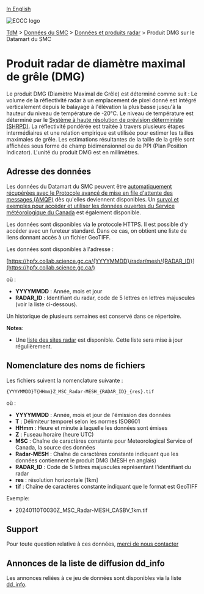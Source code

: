 [In English](readme_radar-mesh-datamart_en.md)

![ECCC logo](../../img_eccc-logo.png)

[TdM](../../readme_fr.md) > [Données du SMC](../readme_fr.md) > [Données et produits radar](readme_radar_fr.md) > Produit DMG sur le Datamart du SMC

# Produit radar de diamètre maximal de grêle (DMG)

Le produit DMG (Diamètre Maximal de Grêle) est déterminé comme suit : Le volume de la réflectivité radar à un emplacement de pixel donné est intégré verticalement depuis le balayage à l'élévation la plus basse jusqu'à la hauteur du niveau de température de -20°C. Le niveau de température est déterminé par le [Système à haute résolution de prévision déterministe (SHRPD)](../nwp_hrdps/readme_hrdps_fr.md). La réflectivité pondérée est traitée à travers plusieurs étapes intermédiaires et une relation empirique est utilisée pour estimer les tailles maximales de grêle. Les estimations résultantes de la taille de la grêle sont affichées sous forme de champ bidimensionnel ou de PPI (Plan Position Indicator). L'unité du produit DMG est en millimètres. 

## Adresse des données 

Les données du Datamart du SMC peuvent être [automatiquement récupérées avec le Protocole avancé de mise en file d'attente des messages (AMQP)](../../msc-datamart/amqp_fr.md) dès qu'elles deviennent disponibles. Un [survol et exemples pour accéder et utiliser les données ouvertes du Service météorologique du Canada](../../usage/readme_fr.md) est également disponible.

Les données sont disponibles via le protocole HTTPS. Il est possible d’y accéder avec un fureteur standard. Dans ce cas, on obtient une liste de liens donnant accès à un fichier GeoTIFF.

Les données sont disponibles à l'adresse :

[https://hpfx.collab.science.gc.ca/{YYYYMMDD}/radar/mesh/{RADAR_ID}](https://hpfx.collab.science.gc.ca/)

où :

* __YYYYMMDD__ : Année, mois et jour
* __RADAR_ID__ : Identifiant du radar, code de 5 lettres en lettres majuscules (voir la liste ci-dessous).

Un historique de plusieurs semaines est conservé dans ce répertoire.

__Notes__: 

* Une [liste des sites radar](https://collaboration.cmc.ec.gc.ca/cmc/cmos/public_doc/msc-data/obs_radar/radars_list.pdf) est disponible. Cette liste sera mise à jour régulièrement.

## Nomenclature des noms de fichiers

Les fichiers suivent la nomenclature suivante :

`{YYYYMMDD}T{HHmm}Z_MSC_Radar-MESH_{RADAR_ID}_{res}.tif`

où :

* __YYYYMMDD__ : Année, mois et jour de l'émission des données
* __T__ : Délimiteur temporel selon les normes ISO8601
* __HHmm__ : Heure et  minute à laquelle les données sont émises
* __Z__ : Fuseau horaire (heure UTC)
* __MSC__ : Chaîne de caractères constante pour Meteorological Service of Canada, la source des données
* __Radar-MESH__ : Chaîne de caractères constante indiquant que les données contiennent le produit DMG (MESH en anglais)
* __RADAR_ID__ : Code de 5 lettres majuscules représentant l'identifiant du radar
* __res__ : résolution horizontale [1km]
* __tif__ : Chaîne de caractères constante indiquant que le format est GeoTIFF

Exemple:

* 20240110T0030Z_MSC_Radar-MESH_CASBV_1km.tif

## Support

Pour toute question relative à ces données, [merci de nous contacter](https://meteo.gc.ca/mainmenu/contact_us_f.html)

## Annonces de la liste de diffusion dd_info 

Les annonces reliées à ce jeu de données sont disponibles via la liste [dd_info](https://comm.collab.science.gc.ca/mailman3/postorius/lists/dd_info/).
